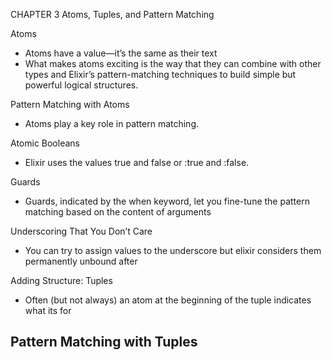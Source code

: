 CHAPTER 3 Atoms, Tuples, and Pattern Matching

Atoms
  - Atoms have a value—it’s the same as their text
  - What makes atoms exciting is the way that they can combine with other types and Elixir’s pattern-matching techniques to build simple but powerful logical structures.

Pattern Matching with Atoms
  - Atoms play a key role in pattern matching.

Atomic Booleans
  - Elixir uses the values true and false or :true and :false.

Guards
  - Guards, indicated by the when keyword, let you fine-tune the pattern matching based on the content of arguments

Underscoring That You Don’t Care
  - You can try to assign values to the underscore but elixir considers them permanently unbound after

Adding Structure: Tuples
  - Often (but not always) an atom at the beginning of the tuple indicates what its for

Pattern Matching with Tuples
  -
